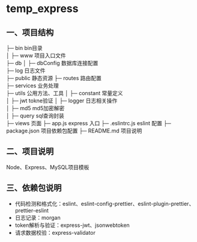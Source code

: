 # temp_express
## 一、项目结构

├─ bin            bin目录 			
│  ├─ www	        项目入口文件  
├─ db 
│  ├─ dbConfig    数据库连接配置   
├─ log		        日志文件    
├─ public		      静态资源
├─ routes	        路由配置		
├─ services	      业务处理		
├─ utils	        公用方法、工具
│  ├─ constant    常量定义  
│  ├─ jwt         tokne验证
│  ├─ logger      日志相关操作	
│  ├─ md5         md5加密解密		
│  ├─ query       sql查询封装	
├─ views	        页面
├─ app.js	        express 入口
├─ .eslintrc.js	  eslint 配置
├─ package.json	  项目依赖包配置
├─ README.md	    项目说明

## 二、项目说明
Node、Express、MySQL项目模板

## 三、依赖包说明
- 代码检测和格式化：eslint、eslint-config-prettier、eslint-plugin-prettier、prettier-eslint
- 日志记录：morgan
- token解析与验证：express-jwt、jsonwebtoken
- 请求数据校验：express-validator
